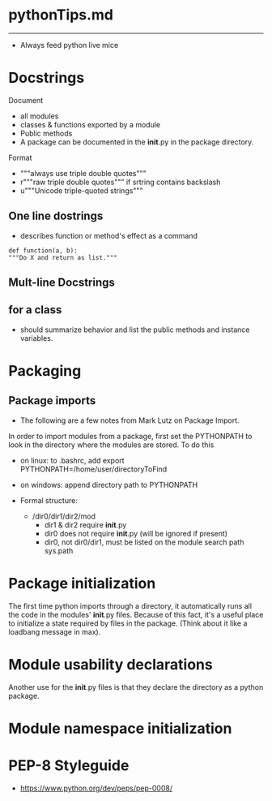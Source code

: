 # pythonTips.md
---------------

+ Always feed python live mice



Docstrings
=============================================================================

Document 
   + all modules
   + classes & functions exported by a module
   + Public methods
   + A package can be documented in the __init__.py in the package directory.

Format
   + """always use triple double quotes"""
   + r"""raw triple double quotes""" if srtring contains backslash
   + u"""Unicode triple-quoted strings"""


## One line dostrings
   + describes function or method's effect as a command
   ```
   def function(a, b):
   """Do X and return as list."""
   ```
   
## Mult-line Docstrings
   ## for a class 
   + should summarize behavior and list the public methods and instance
     variables. 



Packaging
==============================================================================

## Package imports 

* The following are a few notes from Mark Lutz on Package Import.

In order to import modules from a package, first set the PYTHONPATH
to look in the directory where the modules are stored. 
To do this 

   * on linux: to .bashrc, add export PYTHONPATH=/home/user/directoryToFind

   * on windows: append directory path to PYTHONPATH 

+ Formal structure: 
  
   * /dir0/dir1/dir2/mod
     - dir1 & dir2 require __init__.py
     - dir0 does not require __init__.py (will be ignored if present)
     - dir0, not dir0/dir1, must be listed on the module search path sys.path

# Package initialization

The first time python imports through a directory, it automatically runs all
the code in the modules' __init__.py files. Because of this fact, it's a useful
place to initialize a state required by files in the package. (Think about it
like a loadbang message in max). 

# Module usability declarations 
Another use for the __init__.py files is that they declare the directory as a 
python package.

# Module namespace initialization


PEP-8 Styleguide
==============================================================================


* <https://www.python.org/dev/peps/pep-0008/>

